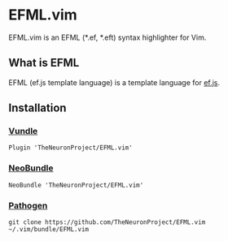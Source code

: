 # EFML.vim

EFML.vim is an EFML (*.ef, *.eft) syntax highlighter for Vim.

## What is EFML

EFML (ef.js template language) is a template language for [ef.js](https://ef.js.org/).

## Installation

### [Vundle](https://github.com/VundleVim/Vundle.vim)

```viml
Plugin 'TheNeuronProject/EFML.vim'
```

### [NeoBundle](https://github.com/Shougo/neobundle.vim)

```viml
NeoBundle 'TheNeuronProject/EFML.vim'
```

### [Pathogen](https://github.com/tpope/vim-pathogen)

```shell
git clone https://github.com/TheNeuronProject/EFML.vim ~/.vim/bundle/EFML.vim
```
